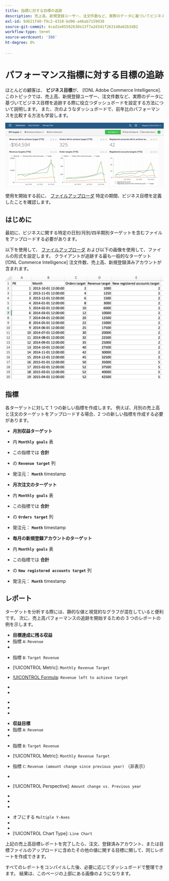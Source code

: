 ```yaml
---
title: 指標に対する目標の追跡
description: 売上高、新規登録ユーザー、注文件数など、実際のデータに基づいてビジネス目標を追跡するのに役立つダッシュボードを設定する方法を説明します。
exl-id: 9d621f40-f9c2-4310-bd96-a46ab7159930
source-git-commit: 4cad1e05502630e13f7a2d341f263140a02b3d82
workflow-type: tm+mt
source-wordcount: '386'
ht-degree: 0%

---
```


# パフォーマンス指標に対する目標の追跡

ほとんどの顧客は、 **ビジネス目標**&#x200B;が、 [!DNL Adobe Commerce Intelligence]. このトピックでは、売上高、新規登録ユーザー、注文件数など、実際のデータに基づいてビジネス目標を追跡する際に役立つダッシュボードを設定する方法について説明します。 また、次のようなダッシュボードで、前年比のパフォーマンスを比較する方法も学習します。

![](../../assets/Goals-_dashboard_2.png)

使用を開始する前に、 [ファイルアップローダ](../importing-data/connecting-data/using-file-uploader.md) 特定の期間、ビジネス目標を定義したことを確認します。

## はじめに

最初に、ビジネスに関する特定の日別/月別/四半期別ターゲットを含むファイルをアップロードする必要があります。

以下を使用して、 [ファイルアップローダ](../importing-data/connecting-data/using-file-uploader.md) および以下の画像を使用して、ファイルの形式を設定します。 クライアントが追跡する最も一般的なターゲット [!DNL Commerce Intelligence] 注文件数、売上高、新規登録済みアカウントが含まれます。

![](../../assets/Goals-_Excel.png)

## 指標

各ターゲットに対して 1 つの新しい指標を作成します。 例えば、月別の売上高と注文のターゲットをアップロードする場合、2 つの新しい指標を作成する必要があります。

* **月別収益ターゲット**
* 内 **`Monthly goals`** 表
* この指標では **合計**
* の **`Revenue target`** 列
* 発注元： **`Month`** timestamp

* **月次注文のターゲット**
* 内 **`Monthly goals`** 表
* この指標では **合計**
* の **`Orders target`** 列
* 発注元： **`Month`** timestamp

* **毎月の新規登録アカウントのターゲット**
* 内 **`Monthly goals`** 表
* この指標では **合計**
* の **`New registered accounts target`** 列
* 発注元： **`Month`** timestamp

## レポート

ターゲットを分析する際には、静的な値と視覚的なグラフが混在していると便利です。 次に、売上高パフォーマンスの追跡を開始するための 3 つのレポートの例を示します。

* **目標達成に残る収益**
* 指標 `A`: `Revenue`
* 

   [!UICONTROL 指標]: `Revenue`

* 指標 `B`: `Target Revenue`
* [!UICONTROL Metric]: `Monthly Revenue Target`

* [!UICONTROL Formula]: `Revenue left to achieve target`
* 
   [!UICONTROL 数式]: `(B-A)`
* 

   [!UICONTROL Format]: `Number`

* [!UICONTROL Time period]:（任意の期間）
* 
   [!UICONTROL Interval]: `Month`
* 

   [!UICONTROL グラフの種類]: `Scalar`

* **収益目標**
* 指標 `A`: `Revenue`
* 

   [!UICONTROL 指標]: `Revenue`

* 指標 `B`: `Target Revenue`
* [!UICONTROL Metric]: `Monthly Revenue Target`

* 指標 `C`: `Revenue (amount change since previous year)` （非表示）
* 
   [!UICONTROL 指標]: `Revenue`
* [!UICONTROL Perspective]: `Amount change vs. Previous year`

* [!UICONTROL Formula]:（今月前年）
* 
   [!UICONTROL 数式]: `(A-C)`
* 

   [!UICONTROL Format]: `Currency`

* オフにする `Multiple Y-Axes`
* [!UICONTROL Time period]:（任意の関連期間）*
* 
   [!UICONTROL Interval]: `Month`
* [!UICONTROL Chart Type]: `Line Chart`

上記の売上高目標レポートを完了したら、注文、登録済みアカウント、または目標ファイルのアップロードに含めたその他の値に関する目標に関して、同じレポートを作成できます。

すべてのレポートをコンパイルした後、必要に応じてダッシュボードで整理できます。 結果は、このページの上部にある画像のようになります。
